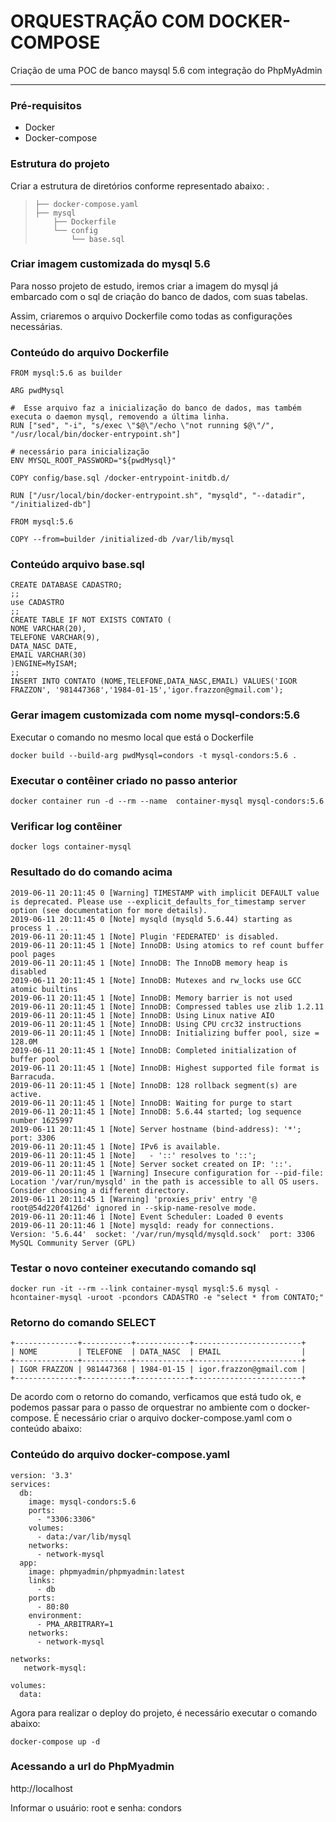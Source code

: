 # ORQUESTRAÇÃO COM DOCKER-COMPOSE

Criação de uma POC de banco maysql 5.6 com integração do PhpMyAdmin

---------------------------------------------------------------------------------------

### Pré-requisitos ###

* Docker 
* Docker-compose

### Estrutura do projeto ###
Criar a estrutura de diretórios conforme representado abaixo:
    .
>     ├── docker-compose.yaml
>     ├── mysql
>         ├── Dockerfile
>         └── config
>             └── base.sql

   

### Criar imagem  customizada do mysql 5.6 ###

 <p>Para nosso projeto de estudo, iremos  criar a imagem do mysql já embarcado com o sql de criação do banco de dados, com suas tabelas.</p> 
 Assim, criaremos o arquivo Dockerfile como todas as configurações necessárias.
 

### Conteúdo do arquivo Dockerfile
 
	FROM mysql:5.6 as builder
    
    ARG pwdMysql
    
    #  Esse arquivo faz a inicialização do banco de dados, mas também executa o daemon mysql, removendo a última linha.
    RUN ["sed", "-i", "s/exec \"$@\"/echo \"not running $@\"/", "/usr/local/bin/docker-entrypoint.sh"]
    
    # necessário para inicialização
    ENV MYSQL_ROOT_PASSWORD="${pwdMysql}"
    
    COPY config/base.sql /docker-entrypoint-initdb.d/
    
    RUN ["/usr/local/bin/docker-entrypoint.sh", "mysqld", "--datadir", "/initialized-db"]
    
    FROM mysql:5.6
    
    COPY --from=builder /initialized-db /var/lib/mysql

### Conteúdo arquivo base.sql ###

    CREATE DATABASE CADASTRO;
    ;;
    use CADASTRO
    ;;
    CREATE TABLE IF NOT EXISTS CONTATO (
    NOME VARCHAR(20),
    TELEFONE VARCHAR(9),
    DATA_NASC DATE,
    EMAIL VARCHAR(30)
    )ENGINE=MyISAM;
    ;;
    INSERT INTO CONTATO (NOME,TELEFONE,DATA_NASC,EMAIL) VALUES('IGOR FRAZZON', '981447368','1984-01-15','igor.frazzon@gmail.com');
    
 
### Gerar imagem customizada com nome mysql-condors:5.6
 Executar o comando no mesmo local que está o Dockerfile
    
    docker build --build-arg pwdMysql=condors -t mysql-condors:5.6 .
    
### Executar o contêiner criado no passo anterior ###
    
    docker container run -d --rm --name  container-mysql mysql-condors:5.6
    
### Verificar log contêiner ###

    docker logs container-mysql
### Resultado do do comando acima ###

    2019-06-11 20:11:45 0 [Warning] TIMESTAMP with implicit DEFAULT value is deprecated. Please use --explicit_defaults_for_timestamp server option (see documentation for more details).
    2019-06-11 20:11:45 0 [Note] mysqld (mysqld 5.6.44) starting as process 1 ...
    2019-06-11 20:11:45 1 [Note] Plugin 'FEDERATED' is disabled.
    2019-06-11 20:11:45 1 [Note] InnoDB: Using atomics to ref count buffer pool pages
    2019-06-11 20:11:45 1 [Note] InnoDB: The InnoDB memory heap is disabled
    2019-06-11 20:11:45 1 [Note] InnoDB: Mutexes and rw_locks use GCC atomic builtins
    2019-06-11 20:11:45 1 [Note] InnoDB: Memory barrier is not used
    2019-06-11 20:11:45 1 [Note] InnoDB: Compressed tables use zlib 1.2.11
    2019-06-11 20:11:45 1 [Note] InnoDB: Using Linux native AIO
    2019-06-11 20:11:45 1 [Note] InnoDB: Using CPU crc32 instructions
    2019-06-11 20:11:45 1 [Note] InnoDB: Initializing buffer pool, size = 128.0M
    2019-06-11 20:11:45 1 [Note] InnoDB: Completed initialization of buffer pool
    2019-06-11 20:11:45 1 [Note] InnoDB: Highest supported file format is Barracuda.
    2019-06-11 20:11:45 1 [Note] InnoDB: 128 rollback segment(s) are active.
    2019-06-11 20:11:45 1 [Note] InnoDB: Waiting for purge to start
    2019-06-11 20:11:45 1 [Note] InnoDB: 5.6.44 started; log sequence number 1625997
    2019-06-11 20:11:45 1 [Note] Server hostname (bind-address): '*'; port: 3306
    2019-06-11 20:11:45 1 [Note] IPv6 is available.
    2019-06-11 20:11:45 1 [Note]   - '::' resolves to '::';
    2019-06-11 20:11:45 1 [Note] Server socket created on IP: '::'.
    2019-06-11 20:11:45 1 [Warning] Insecure configuration for --pid-file: Location '/var/run/mysqld' in the path is accessible to all OS users. Consider choosing a different directory.
    2019-06-11 20:11:45 1 [Warning] 'proxies_priv' entry '@ root@54d220f4126d' ignored in --skip-name-resolve mode.
    2019-06-11 20:11:46 1 [Note] Event Scheduler: Loaded 0 events
    2019-06-11 20:11:46 1 [Note] mysqld: ready for connections.
    Version: '5.6.44'  socket: '/var/run/mysqld/mysqld.sock'  port: 3306  MySQL Community Server (GPL)
    
### Testar o novo conteiner executando comando sql ###
   
    docker run -it --rm --link container-mysql mysql:5.6 mysql -hcontainer-mysql -uroot -pcondors CADASTRO -e "select * from CONTATO;"

### Retorno do comando SELECT ###

    +--------------+-----------+------------+------------------------+
    | NOME         | TELEFONE  | DATA_NASC  | EMAIL                  |
    +--------------+-----------+------------+------------------------+
    | IGOR FRAZZON | 981447368 | 1984-01-15 | igor.frazzon@gmail.com |
    +--------------+-----------+------------+------------------------+

De acordo com o retorno do comando, verficamos que está tudo ok, e podemos passar para o passo de orquestrar no ambiente com o docker-compose.
É necessário criar o arquivo docker-compose.yaml com o conteúdo abaixo:
### Conteúdo do arquivo docker-compose.yaml

    version: '3.3'
    services:
      db:
        image: mysql-condors:5.6
        ports:
          - "3306:3306"
        volumes:
          - data:/var/lib/mysql
        networks:
          - network-mysql
      app:
        image: phpmyadmin/phpmyadmin:latest
        links:
          - db
        ports:
          - 80:80
        environment:
          - PMA_ARBITRARY=1
        networks:
          - network-mysql
    
    networks:
       network-mysql:
    
    volumes:
      data:

Agora para realizar o deploy do projeto, é necessário executar o comando abaixo:

    docker-compose up -d
    
    
### Acessando  a url do PhpMyadmin ###

 http://localhost
 
Informar o usuário: root e senha: condors

  